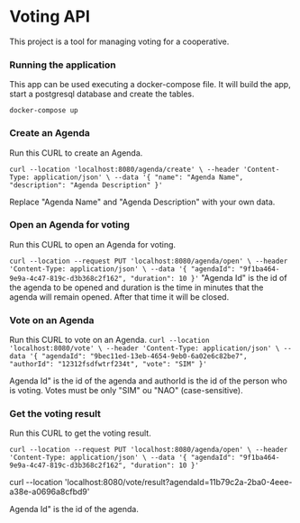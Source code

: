 # Voting API


This project is a tool for managing voting for a cooperative.
### Running the application
This app can be used executing a docker-compose file. It will build the app, start a postgresql database and create
the tables.

`docker-compose up`

### Create an Agenda

Run this CURL to create an Agenda.

`curl --location 'localhost:8080/agenda/create' \
--header 'Content-Type: application/json' \
--data '{
"name": "Agenda Name",
"description": "Agenda Description"
}'`

Replace "Agenda Name" and "Agenda Description" with your own data.


### Open an Agenda for voting

Run this CURL to open an Agenda for voting.

`curl --location --request PUT 'localhost:8080/agenda/open' \
--header 'Content-Type: application/json' \
--data '{
"agendaId": "9f1ba464-9e9a-4c47-819c-d3b368c2f162",
"duration": 10
}'`
 "Agenda Id" is the id of the agenda to be opened and duration is the time in minutes that the agenda will remain opened. After
that time it will be closed.

### Vote on an Agenda
Run this CURL to vote on an Agenda.
`curl --location 'localhost:8080/vote' \
--header 'Content-Type: application/json' \
--data '{
"agendaId": "9bec11ed-13eb-4654-9eb0-6a02e6c82be7",
"authorId": "12312fsdfwtrf234t",
"vote": "SIM"
}'`

Agenda Id" is the id of the agenda and authorId is the id of the person who is voting. Votes must be only "SIM" ou "NAO" (case-sensitive).

### Get the voting result
Run this CURL to get the voting result.

`curl --location --request PUT 'localhost:8080/agenda/open' \
--header 'Content-Type: application/json' \
--data '{
"agendaId": "9f1ba464-9e9a-4c47-819c-d3b368c2f162",
"duration": 10
}'`

curl --location 'localhost:8080/vote/result?agendaId=11b79c2a-2ba0-4eee-a38e-a0696a8cfbd9'

Agenda Id" is the id of the agenda.

